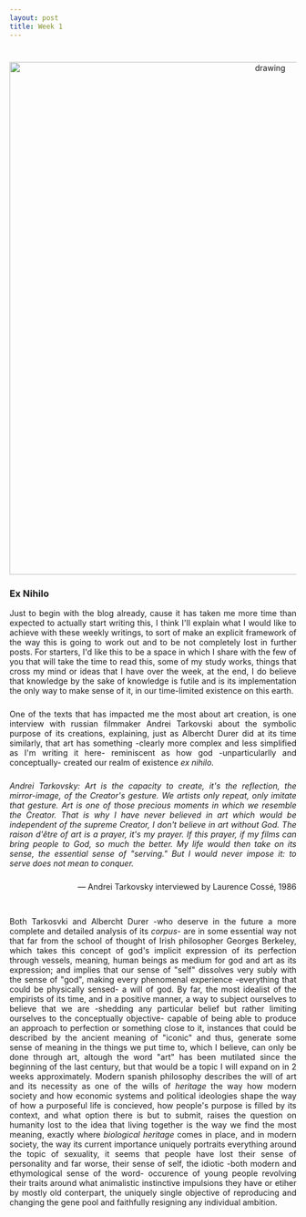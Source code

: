 ```yaml
---
layout: post
title: Week 1
---
```


# 
#
#




<p align="center">
  <img src="{{site.baseurl}}/assets/images/187_2238.jpg" alt="drawing" width="900"/>
</p>

### Ex Nihilo

<p align="justify" style="padding-bottom:10px">
  Just to begin with the blog already, cause it has taken me more time than expected to actually start writing this, I think I'll explain
  what I would like to achieve with these weekly writings, to sort of make an explicit framework of the way this is going to work out and to be not completely
  lost in further posts. For starters, I'd like this to be a space in which I share with the few of you that will take the time to read this, some of my 
  study works, things that cross my mind or ideas that I have over the week, at the end, I do believe that knowledge by the sake of knowledge is futile and
  is its implementation the only way to make sense of it, in our time-limited existence on this earth. 
  
 </p>
<p align="justify" style="padding-bottom:10px">
 One of the texts that has impacted me the most about art creation, is one interview with russian filmmaker Andrei Tarkovski about the symbolic purpose of its creations,
 explaining, just as Albercht Durer did at its time similarly, that art has something -clearly more complex and less simplified as I'm writing it here- reminiscent as 
 how god -unparticularlly and conceptually- created our realm of existence <i>ex nihilo. </i>
</p>
<p align="justify" style="padding-bottom:10px">
  <i>Andrei Tarkovsky: Art is the capacity to create, it's the reflection, the mirror-image, of the Creator's gesture. We artists only repeat, only imitate that gesture. Art is one of those precious moments in which we resemble the Creator. That is why I have never believed in art which would be independent of the supreme Creator, I don't believe in art without God. The raison d'être of art is a prayer, it's my prayer. If this prayer, if my films can bring people to God, so much the better. My life would then take on its sense, the essential sense of "serving." But I would never impose it: to serve does not mean to conquer.
  </i>
</p>
<p style="text-align:right;padding-bottom:30px">— Andrei Tarkovsky interviewed by Laurence Cossé, 1986</p>
<p align="justify" style="padding-bottom:10px">
  Both Tarkosvki and Albercht Durer -who deserve in the future a more complete and detailed analysis of its <i>corpus-</i> are in some essential way not that far from the school of thought of Irish philosopher Georges Berkeley, which takes this concept of god's implicit expression of its perfection through vessels, meaning, human beings as medium for god and art as its expression; and implies that our sense of "self" dissolves very subly with the sense of "god", making every phenomenal experience -everything that could be physically sensed- a will of god. By far, the most idealist of the empirists of its time, and in a positive manner, a way to subject ourselves to believe that we are -shedding any particular belief but rather limiting ourselves to the conceptually objective- capable of being able to produce an approach to perfection or something close to it, instances that could be described by the ancient meaning of "iconic" and thus, generate some sense of meaning in the things we put time to, which I believe, can only be done through art, altough the word "art" has been mutilated since the beginning of the last century, but that would be a topic I will expand on in 2 weeks approximately. </p.
<p align="justify" style="padding-bottom:10px">
Modern spanish philosophy describes the will of art and its necessity as one of the wills of <i>heritage</i> the way how modern society and how economic systems and political ideologies shape the way of how a purposeful life is concieved, how people's purpose is filled by its context, and what option there is but to submit, raises the question on humanity lost to the idea that living together is the way we find the most meaning, exactly where <i>biological heritage</i> comes in place, and in modern society, the way its current importance uniquely portraits everything around the topic of sexuality, it seems that people have lost their sense of personality and far worse, their sense of self, the idiotic -both modern and ethymological sense of the word- occurence of young people revolving their traits around what animalistic instinctive impulsions they have or etiher by mostly old conterpart, the uniquely single objective of reproducing and changing the gene pool and faithfully resigning any individual ambition.  </p>                                                                                        
